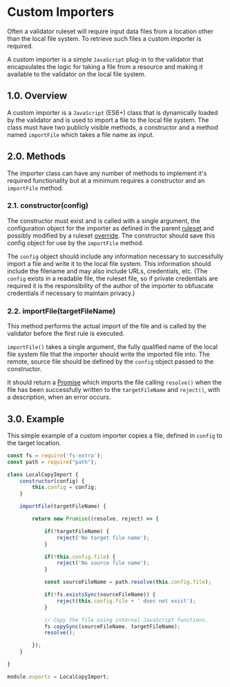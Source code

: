 # Custom Importers

Often a validator ruleset will require input data files from a location other than the local file system.
 To retrieve such files a custom importer is required.
 
A custom importer is a simple `JavaScript` plug-in to the validator that encapsulates the logic for
 taking a file from a resource and making it available to the validator on the local file system.

## 1.0. Overview

A custom importer is a `JavaScript` (ES6+) class that is dynamically loaded by the validator and is used to
import a file to the local file system. The class must have two publicly visible methods, a constructor
and a method named `importFile` which takes a file name as input.

## 2.0. Methods

The importer class can have any number of methods to implement it's required functionality but at a minimum
 requires a constructor and an `importFile` method.
 
### 2.1. constructor(config)

The constructor must exist and is called with a single argument, the configuration object for the importer
as defined in the parent [ruleset] and possibly modified by a ruleset [override](ruleset#3.0.-Overrides).
The constructor should save this config object for use by the `importFile` method.

The `config` object should include any information necessary to successfully import a file and write it
to the local file system. This information should include the filename and may also include URLs,
credentials, etc. (The `config` exists in a readable file, the ruleset file, so if private credentials
are required it is the responsibility of the author of the importer to obfuscate credentials if necessary
to maintain privacy.)

### 2.2. importFile(targetFileName)

This method performs the actual import of the file and is called by the validator before the first rule is
executed.

`importFile()` takes a single argument, the fully qualified name of the local file system file that
the importer should write the imported file into. The remote, source file should be defined by the
`config` object passed to the constructor.

It should return a [Promise](https://developer.mozilla.org/en/docs/Web/JavaScript/Reference/Global_Objects/Promise)
which imports the file calling `resolve()` when the file has been successfully written to the `targetFileName`
and `reject()`, with a description, when an error occurs.
 
## 3.0. Example

This simple example of a custom importer copies a file, defined in `config` to the target location.

```javascript
const fs = require('fs-extra');
const path = require("path");

class LocalCopyImport {
	constructor(config) {
		this.config = config;
	}

	importFile(targetFileName) {

        return new Promise((resolve, reject) => {

            if(!targetFileName) {
                reject('No target file name');
            }

            if(!this.config.file) {
                reject('No source file name');
            }

            const sourceFileName = path.resolve(this.config.file);

            if(!fs.existsSync(sourceFileName)) {
                reject(this.config.file + ' does not exist');
            }

            // Copy the file using internal JavaScript functions.
            fs.copySync(sourceFileName, targetFileName);
			resolve();

        });
    }

}

module.exports = LocalCopyImport;
```

[ruleset]: ruleset.md
